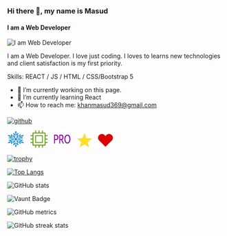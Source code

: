 ### Hi there 👋, my name is Masud
#### I am a Web Developer
![I am Web Developer](https://scontent.fjsr1-2.fna.fbcdn.net/v/t39.30808-6/281674184_2023921647791604_2830944336430202273_n.jpg?stp=dst-jpg_p843x403&_nc_cat=100&ccb=1-7&_nc_sid=5f2048&_nc_eui2=AeFG6Ci_CJMFMcU3nN9XjKR5K_YdMMGGR-Yr9h0wwYZH5r5zGuy1EGWIwZKIoX42kjcA5EG0xo4rFNSlLtSp5xu_&_nc_ohc=RolUQggmPjAAb4tAZXx&_nc_zt=23&_nc_ht=scontent.fjsr1-2.fna&oh=00_AfB3scdazastjJHnrakMmxI7dSq9wxvk80LCPNMT_fH9pw&oe=6620CB4C)

I am a Web Developer. I love just coding. I loves to learns new technologies and client satisfaction is my first priority.

Skills:   REACT / JS / HTML / CSS/Bootstrap 5

- 🔭 I’m currently working on this page. 
- 🌱 I’m currently learning React 
- 📫 How to reach me: khanmasud369@gmail.com 


[<img src='https://cdn.jsdelivr.net/npm/simple-icons@3.0.1/icons/github.svg' alt='github' height='40'>](https://github.com/mama7)  

<a href='https://archiveprogram.github.com/'><img src='https://raw.githubusercontent.com/acervenky/animated-github-badges/master/assets/acbadge.gif' width='40' height='40'></a> <a href='https://docs.github.com/en/developers'><img src='https://raw.githubusercontent.com/acervenky/animated-github-badges/master/assets/devbadge.gif' width='40' height='40'></a> <a href='https://github.com/pricing'><img src='https://raw.githubusercontent.com/acervenky/animated-github-badges/master/assets/pro.gif' width='40' height='40'></a> <a href='https://stars.github.com/'><img src='https://raw.githubusercontent.com/acervenky/animated-github-badges/master/assets/starbadge.gif' width='35' height='35'></a> <a href='https://docs.github.com/en/github/supporting-the-open-source-community-with-github-sponsors'><img src='https://raw.githubusercontent.com/acervenky/animated-github-badges/master/assets/sponsorbadge.gif' width='35' height='35'></a> 

[![trophy](https://github-profile-trophy.vercel.app/?username=mama7)](https://github.com/ryo-ma/github-profile-trophy)

[![Top Langs](https://github-readme-stats.vercel.app/api/top-langs/?username=mama7)](https://github.com/anuraghazra/github-readme-stats)

![GitHub stats](https://github-readme-stats.vercel.app/api?username=mama7&show_icons=true&count_private=true)  

![Vaunt Badge](https://api.vaunt.dev/v1/github/entities/mama7/contributions?format=svg&private=true)  

![GitHub metrics](https://metrics.lecoq.io/mama7)  

![GitHub streak stats](https://streak-stats.demolab.com/?user=mama7)  


